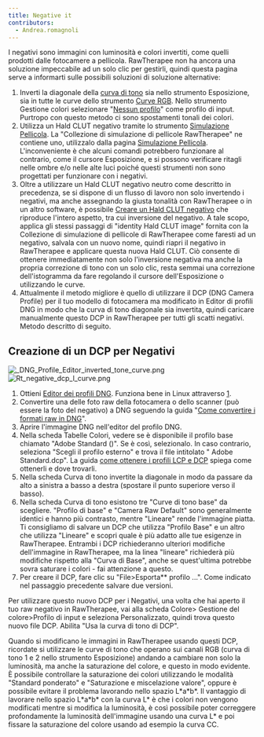 ```yaml
---
title: Negative it
contributors:
  - Andrea.romagnoli
---
```


I negativi sono immagini con luminosità e colori invertiti, come quelli
prodotti dalle fotocamere a pellicola. RawTherapee non ha ancora una
soluzione impeccabile ad un solo clic per gestirli, quindi questa pagina
serve a informarti sulle possibili soluzioni di soluzione alternative:

1.  Inverti la diagonale della [curva di
    tono](Exposure_#_Tone_Curves.md) sia nello strumento
    Esposizione, sia in tutte le curve dello strumento [Curve
    RGB](RGB_Curves.md). Nello strumento Gestione colori
    selezionare "[Nessun
    profilo](Color_Management_#_No_Profile.md)" come profilo di
    input. Purtropo con questo metodo ci sono spostamenti tonali dei
    colori.
2.  Utilizza un Hald CLUT negativo tramite lo strumento [Simulazione
    Pellicola](Film_Simulation.md). La "Collezione di
    simulazione di pellicole RawTherapee" ne contiene uno, utilizzalo
    dalla pagina [Simulazione Pellicola](simulazione_film).
    L'inconveniente è che alcuni comandi potrebbero funzionare al
    contrario, come il cursore Esposizione, e si possono verificare
    ritagli nelle ombre e/o nelle alte luci poiché questi strumenti non
    sono progettati per funzionare con i negativi.
3.  Oltre a utilizzare un Hald CLUT negativo neutro come descritto in
    precedenza, se si dispone di un flusso di lavoro non solo invertendo
    i negativi, ma anche assegnando la giusta tonalità con RawTherapee o
    in un altro software, è possibile [Creare un Hald CLUT
    negativo](Film_Simulation_#_Make_Your_Own.md) che riproduce
    l'intero aspetto, tra cui inversione del negativo. A tale scopo,
    applica gli stessi passaggi di "identity Hald CLUT image" fornita
    con la Collezione di simulazione di pellicole di RawTherapee come
    faresti ad un negativo, salvala con un nuovo nome, quindi riapri il
    negativo in RawTherapee e applicare questa nuova Hald CLUT. Ciò
    consente di ottenere immediatamente non solo l'inversione negativa
    ma anche la propria correzione di tono con un solo clic, resta
    semmai una correzione dell'istogramma da fare regolando il cursore
    dell'Esposizione o utilizzando le curve.
4.  Attualmente il metodo migliore è quello di utilizzare il DCP (DNG
    Camera Profile) per il tuo modello di fotocamera ma modificato in
    Editor di profili DNG in modo che la curva di tono diagonale sia
    invertita, quindi caricare manualmente questo DCP in RawTherapee per
    tutti gli scatti negativi. Metodo descritto di seguito.

## Creazione di un DCP per Negativi

![](_DNG_Profile_Editor_inverted_tone_curve.png "_DNG_Profile_Editor_inverted_tone_curve.png")
![](Rt_negative_dcp_l_curve.png "Rt_negative_dcp_l_curve.png")

1.  Ottieni [Editor dei profili
    DNG](http://www.adobe.com/support/downloads/detail.jsp?ftpID=5494).
    Funziona bene in Linux attraverso [1](https://www.winehq.org/wine).
2.  Convertire una delle foto raw della fotocamera o dello scanner (può
    essere la foto del negativo) a DNG seguendo la guida "[Come
    convertire i formati raw in
    DNG](Come_convertire_i_formati_raw_in_DNG.md)".
3.  Aprire l'immagine DNG nell'editor del profilo DNG.
4.  Nella scheda Tabelle Colori, vedere se è disponibile il profilo base
    chiamato "Adobe Standard (*<il modello della tua fotocamera>*)". Se
    è così, selezionalo. In caso contrario, seleziona "Scegli il profilo
    esterno" e trova il file intitolato "*<modello di fotocamera>* Adobe
    Standard.dcp". La guida [come ottenere i profili LCP e
    DCP](come_ottenere_i_profili_LCP_e_DCP.md) spiega come
    ottenerli e dove trovarli.
5.  Nella scheda Curva di tono invertite la diagonale in modo da passare
    da alto a sinistra a basso a destra (spostare il punto superiore
    verso il basso).
6.  Nella scheda Curva di tono esistono tre "Curve di tono base" da
    scegliere. "Profilo di base" e "Camera Raw Default" sono
    generalmente identici e hanno più contrasto, mentre "Lineare" rende
    l'immagine piatta. Ti consigliamo di salvare un DCP che utilizza
    "Profilo Base" e un altro che utilizza "Lineare" e scopri quale è
    più adatto alle tue esigenze in RawTherapee. Entrambi i DCP
    richiederanno ulteriori modifiche dell'immagine in RawTherapee, ma
    la linea "lineare" richiederà più modifiche rispetto alla "Curva di
    Base", anche se quest'ultima potrebbe sovra saturare i colori - fai
    attenzione a questo.
7.  Per creare il DCP, fare clic su
    "File\>Esporta*<modello di fotocamera>* profilo ...". Come indicato
    nel passaggio precedente salvare due versioni.

Per utilizzare questo nuovo DCP per i Negativi, una volta che hai aperto
il tuo raw negativo in RawTherapee, vai alla scheda Colore\> Gestione
del colore\>Profilo di input e seleziona Personalizzato, quindi trova
questo nuovo file DCP. Abilita "Usa la curva di tono di DCP".

Quando si modificano le immagini in RawTherapee usando questi DCP,
ricordate si utilizzare le curve di tono che operano sui canali RGB
(curva di tono 1 e 2 nello strumento Esposizione) andando a cambiare non
solo la luminosità, ma anche la saturazione del colore, e questo in modo
evidente. È possibile controllare la saturazione dei colori utilizzando
le modalità "Standard ponderato" e "Saturazione e miscelazione valore",
oppure è possibile evitare il problema lavorando nello spazio L\*a\*b\*.
Il vantaggio di lavorare nello spazio L\*a\*b\* con la curva L\* è che i
colori non vengono modificati mentre si modifica la luminosità, è così
possibile poter correggere profondamente la luminosità dell'immagine
usando una curva L\* e poi fissare la saturazione del colore usando ad
esempio la curva CC.

